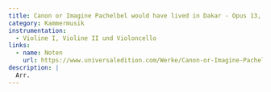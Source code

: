 ```yaml
---
title: Canon or Imagine Pachelbel would have lived in Dakar - Opus 13, Nr. 10 (3')
category: Kammermusik
instrumentation:
  - Violine I, Violine II und Violoncello
links:
  - name: Noten
    url: https://www.universaledition.com/Werke/Canon-or-Imagine-Pachelbel-would-have-lived-in-Dakar/P0316856
description: |
  Arr.
---
```

